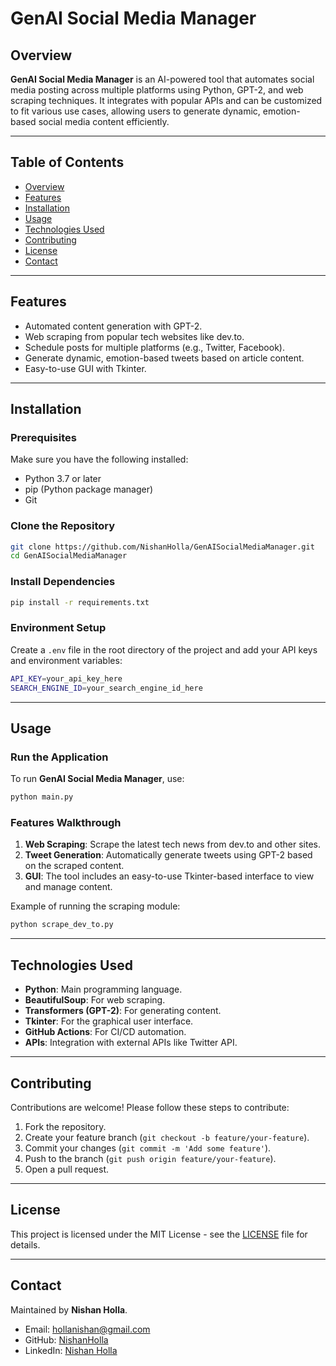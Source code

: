 # GenAI Social Media Manager

## Overview

**GenAI Social Media Manager** is an AI-powered tool that automates social media posting across multiple platforms using Python, GPT-2, and web scraping techniques. It integrates with popular APIs and can be customized to fit various use cases, allowing users to generate dynamic, emotion-based social media content efficiently.

---

## Table of Contents

- [Overview](#overview)
- [Features](#features)
- [Installation](#installation)
- [Usage](#usage)
- [Technologies Used](#technologies-used)
- [Contributing](#contributing)
- [License](#license)
- [Contact](#contact)

---

## Features

- Automated content generation with GPT-2.
- Web scraping from popular tech websites like dev.to.
- Schedule posts for multiple platforms (e.g., Twitter, Facebook).
- Generate dynamic, emotion-based tweets based on article content.
- Easy-to-use GUI with Tkinter.

---

## Installation

### Prerequisites

Make sure you have the following installed:
- Python 3.7 or later
- pip (Python package manager)
- Git

### Clone the Repository

```bash
git clone https://github.com/NishanHolla/GenAISocialMediaManager.git
cd GenAISocialMediaManager
```

### Install Dependencies

```bash
pip install -r requirements.txt
```

### Environment Setup

Create a `.env` file in the root directory of the project and add your API keys and environment variables:

```bash
API_KEY=your_api_key_here
SEARCH_ENGINE_ID=your_search_engine_id_here
```

---

## Usage

### Run the Application

To run **GenAI Social Media Manager**, use:

```bash
python main.py
```

### Features Walkthrough

1. **Web Scraping**: Scrape the latest tech news from dev.to and other sites.
2. **Tweet Generation**: Automatically generate tweets using GPT-2 based on the scraped content.
3. **GUI**: The tool includes an easy-to-use Tkinter-based interface to view and manage content.

Example of running the scraping module:

```bash
python scrape_dev_to.py
```

---

## Technologies Used

- **Python**: Main programming language.
- **BeautifulSoup**: For web scraping.
- **Transformers (GPT-2)**: For generating content.
- **Tkinter**: For the graphical user interface.
- **GitHub Actions**: For CI/CD automation.
- **APIs**: Integration with external APIs like Twitter API.

---

## Contributing

Contributions are welcome! Please follow these steps to contribute:

1. Fork the repository.
2. Create your feature branch (`git checkout -b feature/your-feature`).
3. Commit your changes (`git commit -m 'Add some feature'`).
4. Push to the branch (`git push origin feature/your-feature`).
5. Open a pull request.

---

## License

This project is licensed under the MIT License - see the [LICENSE](LICENSE) file for details.

---

## Contact

Maintained by **Nishan Holla**.

- Email: hollanishan@gmail.com
- GitHub: [NishanHolla](https://github.com/NishanHolla)
- LinkedIn: [Nishan Holla](https://www.linkedin.com/in/nishan-holla/)
